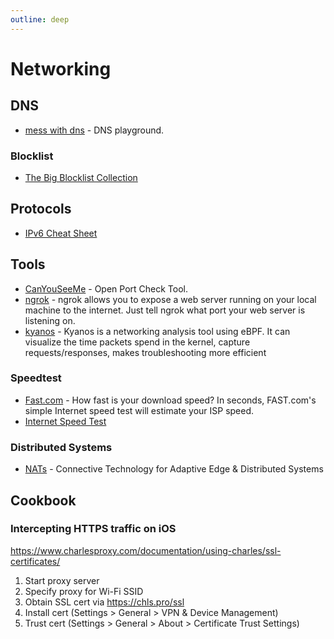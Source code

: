 ```yaml
---
outline: deep
---
```


# Networking

## DNS

- [mess with dns](https://messwithdns.net/) - DNS playground.

### Blocklist

- [The Big Blocklist Collection](https://firebog.net)

## Protocols

- [IPv6 Cheat Sheet](https://github.com/onemarcfifty/cheat-sheets/blob/main/networking/ipv6.md)

## Tools

- [CanYouSeeMe](https://canyouseeme.org) - Open Port Check Tool.
- [ngrok](https://ngrok.com/) - ngrok allows you to expose a web server running on your local machine to the internet. Just tell ngrok what port your web server is listening on.
- [kyanos](https://github.com/hengyoush/kyanos) - Kyanos is a networking analysis tool using eBPF. It can visualize the time packets spend in the kernel, capture requests/responses, makes troubleshooting more efficient

### Speedtest

- [Fast.com](https://fast.com/) - How fast is your download speed? In seconds, FAST.com's simple Internet speed test will estimate your ISP speed.
- [Internet Speed Test](https://speed.cloudflare.com/)

### Distributed Systems

- [NATs](https://nats.io/) - Connective Technology for Adaptive Edge & Distributed Systems

## Cookbook

### Intercepting HTTPS traffic on iOS

<https://www.charlesproxy.com/documentation/using-charles/ssl-certificates/>

1. Start proxy server
2. Specify proxy for Wi-Fi SSID
3. Obtain SSL cert via <https://chls.pro/ssl>
4. Install cert (Settings > General > VPN & Device Management)
5. Trust cert (Settings > General > About > Certificate Trust Settings)
